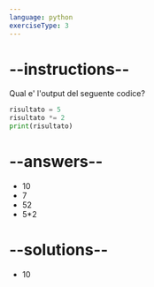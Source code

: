 ```yaml
---
language: python
exerciseType: 3
---
```


# --instructions--

Qual e' l'output del seguente codice?
```python
risultato = 5
risultato *= 2
print(risultato)
```

# --answers--

- 10
- 7
- 52
- 5*2

# --solutions--

- 10
